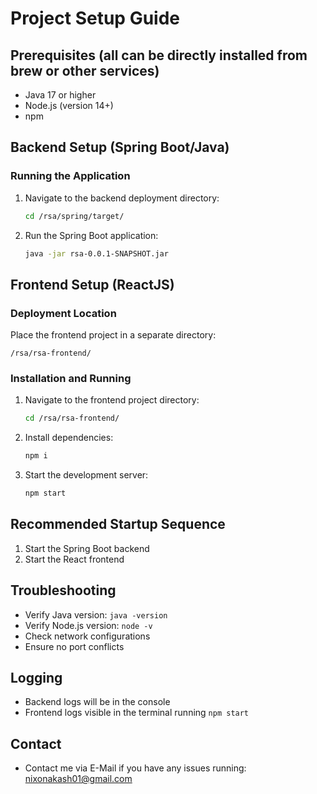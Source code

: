 # Project Setup Guide

## Prerequisites (all can be directly installed from brew or other services)
- Java 17 or higher
- Node.js (version 14+)
- npm

## Backend Setup (Spring Boot/Java)

### Running the Application
1. Navigate to the backend deployment directory:
   ```bash
   cd /rsa/spring/target/
   ```

2. Run the Spring Boot application:
   ```bash
   java -jar rsa-0.0.1-SNAPSHOT.jar
   ```

## Frontend Setup (ReactJS)

### Deployment Location
Place the frontend project in a separate directory:
```
/rsa/rsa-frontend/
```

### Installation and Running
1. Navigate to the frontend project directory:
   ```bash
   cd /rsa/rsa-frontend/
   ```

2. Install dependencies:
   ```bash
   npm i
   ```

3. Start the development server:
   ```bash
   npm start
   ```

## Recommended Startup Sequence
1. Start the Spring Boot backend
2. Start the React frontend

## Troubleshooting
- Verify Java version: `java -version`
- Verify Node.js version: `node -v`
- Check network configurations
- Ensure no port conflicts

## Logging
- Backend logs will be in the console
- Frontend logs visible in the terminal running `npm start`

## Contact
- Contact me via E-Mail if you have any issues running: nixonakash01@gmail.com